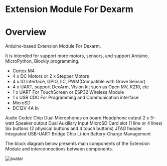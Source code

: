 # Extension Module For Dexarm

# Overview
Arduino-based Extension Module For Dexarm.

It is intended for support more motors, sensors, and support Arduino, MicroPython, Blockly programming.
- Cortex M4
- 4 x DC Motors or 2 x Stepper Motors
- 4 x IO Interface, GPIO, IIC, PWM(Compatible with Grove Sensor)
- 4 x UART, support DexArm, Vision kit such as Open MV, K210, etc
- 1 x UART For TouchScreen or ESP32 Wireless Module
- 1 x USB CDC For Programming and Communication interface
- MicroSD
- DC12V 4A In

Audio Codec Chip
Dual Microphones on board
Headphone output
2 x 3-watt Speaker output
Dual Auxiliary Input
MicroSD Card slot (1 line or 4 lines)
Six buttons (2 physical buttons and 4 touch buttons)
JTAG header
Integrated USB-UART Bridge Chip
Li-ion Battery-Charge Management

The block diagram below presents main components of the Extension Module and interconnections between components.

![avatar](Extension_Module_For_Dexarm.png)